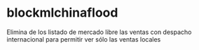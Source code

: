 # blockmlchinaflood
Elimina de los listado de mercado libre las ventas con despacho internacional para permitir ver sólo las ventas locales
